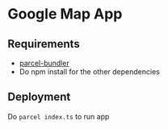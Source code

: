 # Google Map App

## Requirements
- [parcel-bundler](https://www.npmjs.com/package/parcel-bundler) 
- Do npm install for the other dependencies

## Deployment
Do ```parcel index.ts``` to run app
